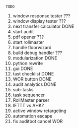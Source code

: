 	TODO
1. window response tester		???
2. window display tester		???
3. next transfer calculator	    DONE
4. start audit
5. pdf opener					???
6. start rollmaster
7. handle floorwizard
8. build debug handler			???
9. modularization				DONE
10. python rewrite
11. gui						    DONE
12. tast checklist				DONE
13. WOR button					DONE
14. audit analytics			    DONE
15. sub-tasks
16. task sequencer
17. RollMaster parser
18. IFTTT vs AHK?
19. active window retargeting
20. automation escape
21. fix auditbot cancel WOR